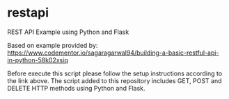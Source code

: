 # restapi
REST API Example using Python and Flask

Based on example provided by:
https://www.codementor.io/sagaragarwal94/building-a-basic-restful-api-in-python-58k02xsiq

Before execute this script please follow the setup instructions according to the link above.
The script added to this repository includes GET, POST and DELETE HTTP methods using Python and Flask.
